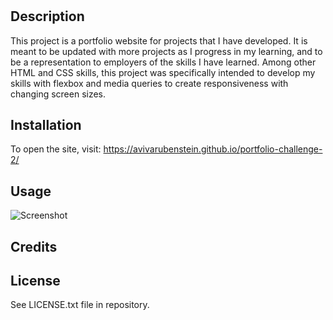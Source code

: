 # <Portfolio Site>

## Description

This project is a portfolio website for projects that I have developed.  It is meant to be updated with more projects as I progress in my learning, and to be a representation to employers of the skills I have learned.  Among other HTML and CSS skills, this project was specifically intended to develop my skills with flexbox and media queries to create responsiveness with changing screen sizes.


## Installation

To open the site, visit: 
    https://avivarubenstein.github.io/portfolio-challenge-2/
## Usage
    
![Screenshot](https://user-images.githubusercontent.com/113466697/202487941-c6f6969a-900c-44f9-bce2-7b2faba3480f.png)

## Credits


## License

See LICENSE.txt file in repository.
